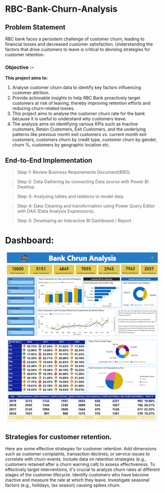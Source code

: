 #  RBC-Bank-Churn-Analysis
## Problem Statement

RBC bank faces a persistent challenge of customer churn, leading to financial losses and decreased customer satisfaction. Understanding the factors that drive customers to leave is critical to devising strategies for customer retention.

### Objective :-

**This project aims to:**
1. Analyse customer churn data to identify key factors influencing customer attrition.
2. Provide actionable insights to help RBC Bank proactively target customers at risk of leaving, thereby improving retention efforts and reducing churn-related losses.
3. This project aims to analyse the customer churn rate for the bank because it is useful to understand why customers leave.
4. The analysis aims on identifying various KPIs such as Inactive customers, Retain Customers, Exit Customers, and the underlying patterns like previous month exit customers vs. current 
   month exit customers, customers churn by credit type, customer churn by gender, churn %, customers by geographic location etc.

## End-to-End Implementation
> Step-1: Review Business Requirements Document(BRD)

> Step-2: Data Gathering by connecting Data source with Power BI Desktop. 

> Step-3: Analysing tables and relations to model data

> Step-4: Data Cleaning and transformation using Power Query Editor with DAX (Data Analysis Expressions). 

> Step-5: Developing an Interactive BI Dashboard / Report.

# Dashboard:
![Dashboardp1](https://github.com/mujahid777/RBC-Bank-Churn-Analysis/blob/main/DashboardP1.png)
![Dashboardp2](https://github.com/mujahid777/RBC-Bank-Churn-Analysis/blob/main/Dashboardp2.png)

## Strategies for customer retention.

Here are some effective strategies for customer retention:
Add dimensions such as customer complaints, transaction declines, or service issues to correlate with churn events.
Include data on retention strategies (e.g., customers retained after a churn warning call) to assess effectiveness.
To effectively target interventions, it's crucial to analyze churn rates at different stages of the customer lifecycle.
Identify customers who have become inactive and measure the rate at which they leave.
Investigate seasonal factors (e.g., holidays, tax season) causing spikes churn.












